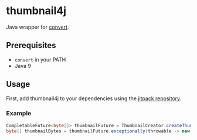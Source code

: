 # thumbnail4j

Java wrapper for [convert](https://imagemagick.org/script/convert.php).

## Prerequisites
* `convert` in your PATH
* Java 9

## Usage

First, add thumbnail4j to your dependencies using the [jitpack repository](https://jitpack.io/#wowselim/thumbnail4j).

### Example
```java
CompletableFuture<byte[]> thumbnailFuture = ThumbnailCreator.createThumbnail(1024, urlToFile);
byte[] thumbnailBytes = thumbnailFuture.exceptionally(throwable -> new byte[0]).get();
```

